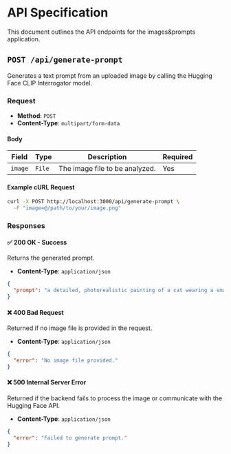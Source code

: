 # API Specification

This document outlines the API endpoints for the images&prompts application.

## `POST /api/generate-prompt`

Generates a text prompt from an uploaded image by calling the Hugging Face CLIP Interrogator model.

### Request

-   **Method**: `POST`
-   **Content-Type**: `multipart/form-data`

#### Body

| Field   | Type   | Description                  | Required |
| ------- | ------ | ---------------------------- | -------- |
| `image` | `File` | The image file to be analyzed. | Yes      |

#### Example cURL Request

```bash
curl -X POST http://localhost:3000/api/generate-prompt \
  -F "image=@/path/to/your/image.png"
```

### Responses

#### ✅ 200 OK - Success

Returns the generated prompt.

-   **Content-Type**: `application/json`

```json
{
  "prompt": "a detailed, photorealistic painting of a cat wearing a small hat, sitting on a wooden table in a sunlit room, artstation"
}
```

#### ❌ 400 Bad Request

Returned if no image file is provided in the request.

-   **Content-Type**: `application/json`

```json
{
  "error": "No image file provided."
}
```

#### ❌ 500 Internal Server Error

Returned if the backend fails to process the image or communicate with the Hugging Face API.

-   **Content-Type**: `application/json`

```json
{
  "error": "Failed to generate prompt."
}
```
